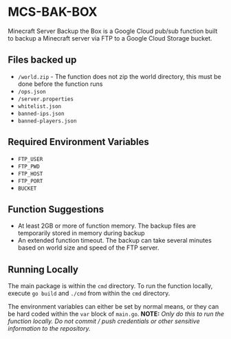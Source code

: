 # MCS-BAK-BOX
Minecraft Server Backup the Box is a Google Cloud pub/sub function built to backup a Minecraft server via FTP to a Google Cloud Storage bucket.

## Files backed up

* `/world.zip` - The function does not zip the world directory, this must be done before the function runs
* `/ops.json`
* `/server.properties`
* `whitelist.json`
* `banned-ips.json`
* `banned-players.json`

## Required Environment Variables

* `FTP_USER`
* `FTP_PWD`
* `FTP_HOST`
* `FTP_PORT`
* `BUCKET`

## Function Suggestions

* At least 2GB or more of function memory. The backup files are temporarily stored in memory during backup
* An extended function timeout. The backup can take several minutes based on world size and speed of the FTP server.

## Running Locally

The main package is within the `cmd` directory. To run the function locally, execute `go build` and `./cmd` from within the `cmd` directory.

The environment variables can either be set by normal means, or they can be hard coded within the `var` block of `main.go`. **NOTE:** *Only do this to run the function locally. Do not commit / push credentials or other sensitive information to the repository.*